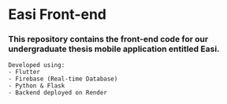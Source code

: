 # Easi Front-end
### This repository contains the front-end code for our undergraduate thesis mobile application entitled Easi.

```
Developed using:
- Flutter
- Firebase (Real-time Database)
- Python & Flask
- Backend deployed on Render
```
